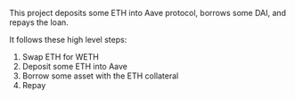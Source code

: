 This project deposits some ETH into Aave protocol, borrows some DAI, and repays the loan. 

It follows these high level steps:

1. Swap ETH for WETH
2. Deposit some ETH into Aave
3. Borrow some asset with the ETH collateral
4. Repay
